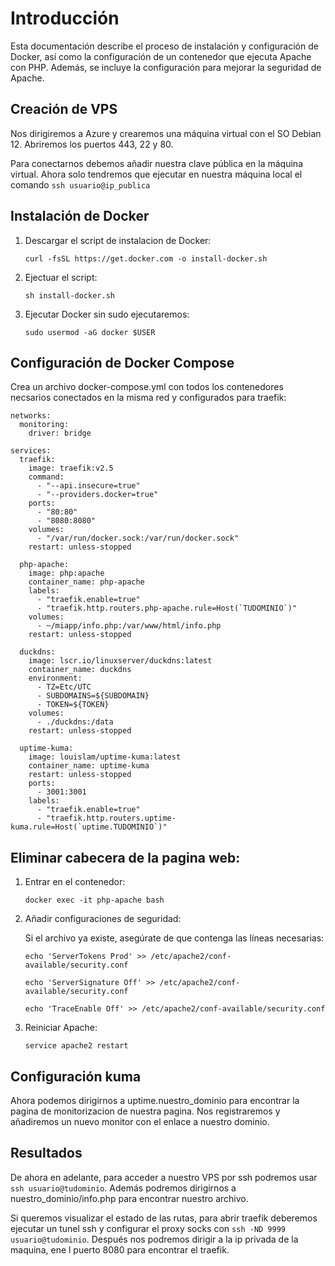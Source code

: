 # Introducción

Esta documentación describe el proceso de instalación y configuración de Docker, así como la configuración de un contenedor que ejecuta Apache con PHP. Además, se incluye la configuración para mejorar la seguridad de Apache.

## Creación de VPS

Nos dirigiremos a Azure y crearemos una máquina virtual con el SO Debian 12. Abriremos los puertos 443, 22 y 80.

Para conectarnos debemos añadir nuestra clave pública en la máquina virtual. Ahora solo tendremos que ejecutar en nuestra máquina local el comando ``ssh usuario@ip_publica``

## Instalación de Docker

1. Descargar el script de instalacion de Docker:

   ``curl -fsSL https://get.docker.com -o install-docker.sh``
2. Ejectuar el script:

   ``sh install-docker.sh``
3. Ejecutar Docker sin sudo ejecutaremos:

   ``sudo usermod -aG docker $USER``

## Configuración de Docker Compose

Crea un archivo docker-compose.yml con todos los contenedores necsarios conectados en la misma red y configurados para traefik:

```
networks:
  monitoring:
    driver: bridge

services:
  traefik:
    image: traefik:v2.5
    command:
      - "--api.insecure=true"
      - "--providers.docker=true"
    ports:
      - "80:80"
      - "8080:8080"
    volumes:
      - "/var/run/docker.sock:/var/run/docker.sock"
    restart: unless-stopped

  php-apache:
    image: php:apache
    container_name: php-apache
    labels:
      - "traefik.enable=true"
      - "traefik.http.routers.php-apache.rule=Host(`TUDOMINIO`)"
    volumes:
      - ~/miapp/info.php:/var/www/html/info.php
    restart: unless-stopped

  duckdns:
    image: lscr.io/linuxserver/duckdns:latest
    container_name: duckdns
    environment:
      - TZ=Etc/UTC
      - SUBDOMAINS=${SUBDOMAIN}
      - TOKEN=${TOKEN}
    volumes:
      - ./duckdns:/data
    restart: unless-stopped

  uptime-kuma:
    image: louislam/uptime-kuma:latest
    container_name: uptime-kuma
    restart: unless-stopped
    ports:
      - 3001:3001
    labels:
      - "traefik.enable=true"
      - "traefik.http.routers.uptime-kuma.rule=Host(`uptime.TUDOMINIO`)"
```

## Eliminar cabecera de la pagina web:

1. Entrar en el contenedor:

   ``docker exec -it php-apache bash``
2. Añadir configuraciones de seguridad:

   Si el archivo ya existe, asegúrate de que contenga las líneas necesarias:

   `echo 'ServerTokens Prod' >> /etc/apache2/conf-available/security.conf`

   `echo 'ServerSignature Off' >> /etc/apache2/conf-available/security.conf`

   `echo 'TraceEnable Off' >> /etc/apache2/conf-available/security.conf`
3. Reiniciar Apache:

   `service apache2 restart`

## Configuración kuma

Ahora podemos dirigirnos a uptime.nuestro_dominio para encontrar la pagina de monitorizacion de nuestra pagina. Nos registraremos y añadiremos un nuevo monitor con el enlace a nuestro dominio.

## Resultados

De ahora en adelante, para acceder a nuestro VPS por ssh podremos usar `ssh usuario@tudominio`. Además podremos dirigirnos a nuestro_dominio/info.php para encontrar nuestro archivo.

Si queremos visualizar el estado de las rutas, para abrir traefik deberemos ejecutar un tunel ssh y configurar el proxy socks con `ssh -ND 9999 usuario@tudominio`. Después nos podremos dirigir a la ip privada de la maquina, ene l puerto 8080 para encontrar el traefik.
